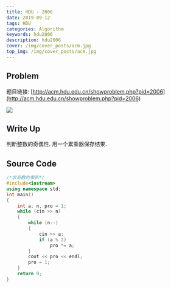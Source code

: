 ```yaml
---
title: HDU - 2006
date: 2019-09-12
tags: HDU
categories: Algorithm
keywords: hdu2006
description: hdu2006
cover: /img/cover_posts/acm.jpg
top_img: /img/cover_posts/acm.jpg
---
```

## Problem

题目链接: [http://acm.hdu.edu.cn/showproblem.php?pid=2006](http://acm.hdu.edu.cn/showproblem.php?pid=2006)

![](/img/img_posts/hdu2006.png)

## Write Up

判断整数的奇偶性.
用一个累乘器保存结果.

## Source Code

``` c++
/*求奇数的乘积*/
#include<iostream>
using namespace std;
int main()
{
	int a, n, pro = 1;
	while (cin >> n)
	{
		while (n--)
		{
			cin >> a;
			if (a % 2)
				pro *= a;
		}
		cout << pro << endl;
		pro = 1;
	}
	return 0;
}
```
